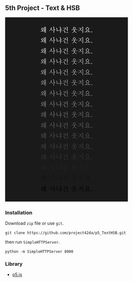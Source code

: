 5th Project - Text & HSB
---

![text](./text.png)

### Installation

Download `zip` file or use `git`.

```
git clone https://github.com/project42da/p5_TextHSB.git
```

then run `SimpleHTTPServer`.

```
python -m SimpleHTTPServer 8000
```

### Library
- [p5.js](https://p5js.org)